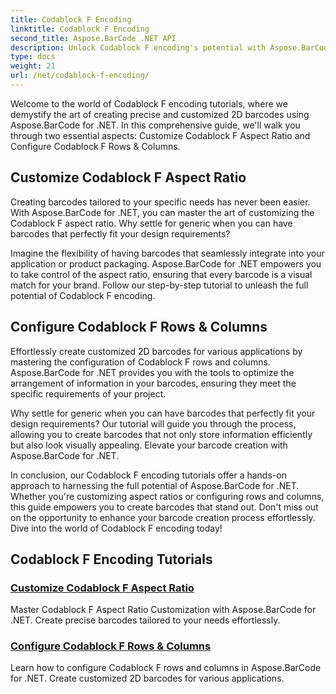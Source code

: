 ```yaml
---
title: Codablock F Encoding
linktitle: Codablock F Encoding
second_title: Aspose.BarCode .NET API
description: Unlock Codablock F encoding's potential with Aspose.BarCode for .NET. Customize aspect ratio, configure rows & columns for precise 2D barcodes.
type: docs
weight: 21
url: /net/codablock-f-encoding/
---
```


Welcome to the world of Codablock F encoding tutorials, where we demystify the art of creating precise and customized 2D barcodes using Aspose.BarCode for .NET. In this comprehensive guide, we'll walk you through two essential aspects: Customize Codablock F Aspect Ratio and Configure Codablock F Rows & Columns.

## Customize Codablock F Aspect Ratio

Creating barcodes tailored to your specific needs has never been easier. With Aspose.BarCode for .NET, you can master the art of customizing the Codablock F aspect ratio. Why settle for generic when you can have barcodes that perfectly fit your design requirements?

Imagine the flexibility of having barcodes that seamlessly integrate into your application or product packaging. Aspose.BarCode for .NET empowers you to take control of the aspect ratio, ensuring that every barcode is a visual match for your brand. Follow our step-by-step tutorial to unleash the full potential of Codablock F encoding.

## Configure Codablock F Rows & Columns

Effortlessly create customized 2D barcodes for various applications by mastering the configuration of Codablock F rows and columns. Aspose.BarCode for .NET provides you with the tools to optimize the arrangement of information in your barcodes, ensuring they meet the specific requirements of your project.

Why settle for generic when you can have barcodes that perfectly fit your design requirements? Our tutorial will guide you through the process, allowing you to create barcodes that not only store information efficiently but also look visually appealing. Elevate your barcode creation with Aspose.BarCode for .NET.

In conclusion, our Codablock F encoding tutorials offer a hands-on approach to harnessing the full potential of Aspose.BarCode for .NET. Whether you're customizing aspect ratios or configuring rows and columns, this guide empowers you to create barcodes that stand out. Don't miss out on the opportunity to enhance your barcode creation process effortlessly. Dive into the world of Codablock F encoding today!
## Codablock F Encoding Tutorials
### [Customize Codablock F Aspect Ratio](./codablock-f-aspect-ratio-customization/)
Master Codablock F Aspect Ratio Customization with Aspose.BarCode for .NET. Create precise barcodes tailored to your needs effortlessly.
### [Configure Codablock F Rows & Columns](./codablock-f-row-column-configuration/)
Learn how to configure Codablock F rows and columns in Aspose.BarCode for .NET. Create customized 2D barcodes for various applications.